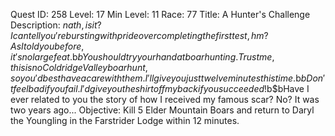 Quest ID: 258
Level: 17
Min Level: 11
Race: 77
Title: A Hunter's Challenge
Description: $nath, is it? I can tell you're bursting with pride over completing the first test, hm? As I told you before, it's no large feat.$b$bYou should try your hand at boar hunting. Trust me, this is no Coldridge Valley boar hunt, so you'd best have a care with them. I'll give you just twelve minutes this time.$b$bDon't feel bad if you fail. I'd give you the shirt off my back if you succeeded!$b$bHave I ever related to you the story of how I received my famous scar? No? It was two years ago...
Objective: Kill 5 Elder Mountain Boars and return to Daryl the Youngling in the Farstrider Lodge within 12 minutes.
